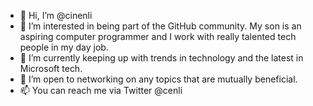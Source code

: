 - 👋 Hi, I’m @cinenli
- 👀 I’m interested in being part of the GitHub community. My son is an aspiring computer programmer and I work with really talented tech people in my day job.
- 🌱 I’m currently keeping up with trends in technology and the latest in Microsoft tech.
- 💞️ I’m open to networking on any topics that are mutually beneficial. 
- 📫 You can reach me via Twitter @cenli
